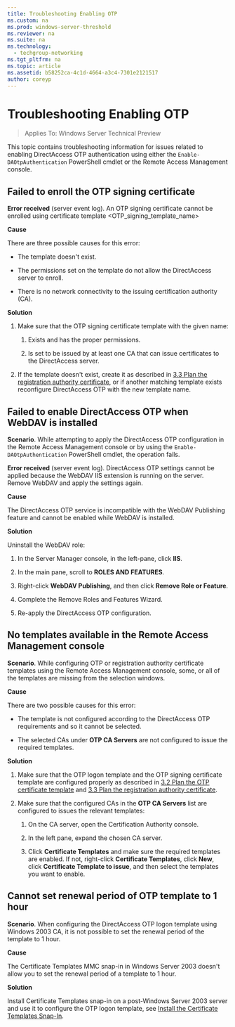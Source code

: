 ```yaml
---
title: Troubleshooting Enabling OTP
ms.custom: na
ms.prod: windows-server-threshold
ms.reviewer: na
ms.suite: na
ms.technology: 
  - techgroup-networking
ms.tgt_pltfrm: na
ms.topic: article
ms.assetid: b58252ca-4c1d-4664-a3c4-7301e2121517
author: coreyp
---
```

# Troubleshooting Enabling OTP

>Applies To: Windows Server Technical Preview

This topic contains troubleshooting information for issues related to enabling DirectAccess OTP authentication using either the `Enable-DAOtpAuthentication` PowerShell cmdlet or the Remote Access Management console.  
  
## Failed to enroll the OTP signing certificate  
**Error received** (server event log). An OTP signing certificate cannot be enrolled using certificate template <OTP_signing_template_name>  
  
**Cause**  
  
There are three possible causes for this error:  
  
-   The template doesn't exist.  
  
-   The permissions set on the template do not allow the DirectAccess server to enroll.  
  
-   There is no network connectivity to the issuing certification authority (CA).  
  
**Solution**  
  
1.  Make sure that the OTP signing certificate template with the given name:  
  
    1.  Exists and has the proper permissions.  
  
    2.  Is set to be issued by at least one CA that can issue certificates to the DirectAccess server.  
  
2.  If the template doesn't exist, create it as described in [3.3 Plan the registration authority certificate](assetId:///15df37b5-5056-4b8f-9343-0984d59635ca#bkmk_3_3_RA_Cert), or if another matching template exists reconfigure DirectAccess OTP with the new template name.  
  
## Failed to enable DirectAccess OTP when WebDAV is installed  
**Scenario**. While attempting to apply the DirectAccess OTP configuration in the Remote Access Management console or by using the `Enable-DAOtpAuthentication` PowerShell cmdlet, the operation fails.  
  
**Error received** (server event log). DirectAccess OTP settings cannot be applied because the WebDAV IIS extension is running on the server. Remove WebDAV and apply the settings again.  
  
**Cause**  
  
The DirectAccess OTP service is incompatible with the WebDAV Publishing feature and cannot be enabled while WebDAV is installed.  
  
**Solution**  
  
Uninstall the WebDAV role:  
  
1.  In the Server Manager console, in the left-pane, click **IIS**.  
  
2.  In the main pane, scroll to **ROLES AND FEATURES**.  
  
3.  Right-click **WebDAV Publishing**, and then click **Remove Role or Feature**.  
  
4.  Complete the Remove Roles and Features Wizard.  
  
5.  Re-apply the DirectAccess OTP configuration.  
  
## No templates available in the Remote Access Management console  
**Scenario**. While configuring OTP or registration authority certificate templates using the Remote Access Management console, some, or all of the templates are missing from the selection windows.  
  
**Cause**  
  
There are two possible causes for this error:  
  
-   The template is not configured according to the DirectAccess OTP requirements and so it cannot be selected.  
  
-   The selected CAs under **OTP CA Servers** are not configured to issue the required templates.  
  
**Solution**  
  
1.  Make sure that the OTP logon template and the OTP signing certificate template are configured properly as described in [3.2 Plan the OTP certificate template](assetId:///15df37b5-5056-4b8f-9343-0984d59635ca#bkmk_3_2_OTP_Cert) and [3.3 Plan the registration authority certificate](assetId:///15df37b5-5056-4b8f-9343-0984d59635ca#bkmk_3_3_RA_Cert).  
  
2.  Make sure that the configured CAs in the **OTP CA Servers** list are configured to issues the relevant templates:  
  
    1.  On the CA server, open the Certification Authority console.  
  
    2.  In the left pane, expand the chosen CA server.  
  
    3.  Click **Certificate Templates** and make sure the required templates are enabled. If not, right-click **Certificate Templates**, click **New**, click **Certificate Template to issue**, and then select the templates you want to enable.  
  
## Cannot set renewal period of OTP template to 1 hour  
**Scenario**. When configuring the DirectAccess OTP logon template using Windows 2003 CA, it is not possible to set the renewal period of the template to 1 hour.  
  
**Cause**  
  
The Certificate Templates MMC snap-in in Windows Server 2003 doesn't allow you to set the renewal period of a template to 1 hour.  
  
**Solution**  
  
Install Certificate Templates snap-in on a post-Windows Server 2003 server and use it to configure the OTP logon template, see [Install the Certificate Templates Snap-In](http://technet.microsoft.com/library/cc732445.aspx).  
  


